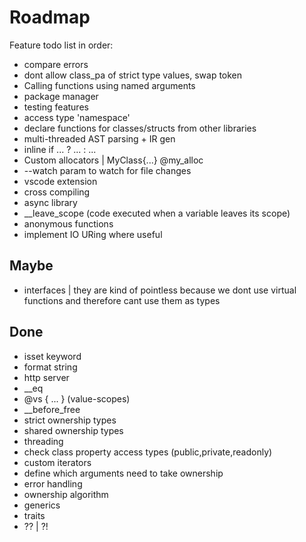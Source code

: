 
# Roadmap

Feature todo list in order:

- compare errors
- dont allow class_pa of strict type values, swap token
- Calling functions using named arguments
- package manager
- testing features
- access type 'namespace'
- declare functions for classes/structs from other libraries
- multi-threaded AST parsing + IR gen
- inline if ... ? ... : ...
- Custom allocators | MyClass{...} @my_alloc
- --watch param to watch for file changes
- vscode extension
- cross compiling
- async library
- __leave_scope (code executed when a variable leaves its scope)
- anonymous functions
- implement IO URing where useful

## Maybe

- interfaces | they are kind of pointless because we dont use virtual functions and therefore cant use them as types

## Done

- isset keyword
- format string
- http server
- __eq
- @vs { ... } (value-scopes)
- __before_free
- strict ownership types
- shared ownership types
- threading
- check class property access types (public,private,readonly)
- custom iterators
- define which arguments need to take ownership
- error handling
- ownership algorithm
- generics
- traits
- ?? | ?!
